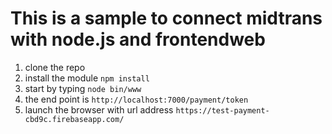 # This is a sample to connect midtrans with node.js and frontendweb

  1. clone the repo
  2. install the module `npm install`
  3. start by typing `node bin/www`
  4. the end point is `http://localhost:7000/payment/token`
  5. launch the browser with url address `https://test-payment-cbd9c.firebaseapp.com/`
